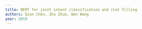 ```yaml
---
title: BERT for joint intent classification and slot filling
authors: Qian Chen, Zhu Zhuo, Wen Wang
year: 2019
---
```


